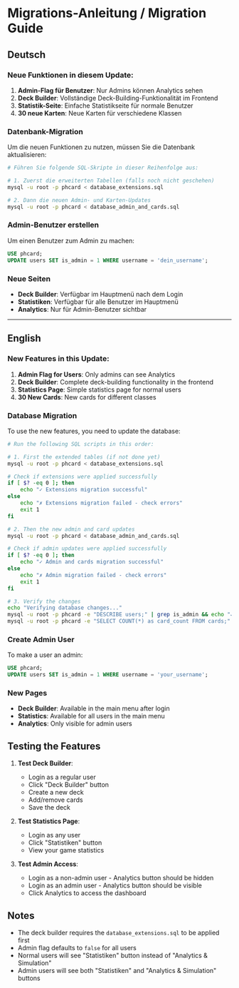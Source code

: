 # Migrations-Anleitung / Migration Guide

## Deutsch

### Neue Funktionen in diesem Update:
1. **Admin-Flag für Benutzer**: Nur Admins können Analytics sehen
2. **Deck Builder**: Vollständige Deck-Building-Funktionalität im Frontend
3. **Statistik-Seite**: Einfache Statistikseite für normale Benutzer
4. **30 neue Karten**: Neue Karten für verschiedene Klassen

### Datenbank-Migration

Um die neuen Funktionen zu nutzen, müssen Sie die Datenbank aktualisieren:

```bash
# Führen Sie folgende SQL-Skripte in dieser Reihenfolge aus:

# 1. Zuerst die erweiterten Tabellen (falls noch nicht geschehen)
mysql -u root -p phcard < database_extensions.sql

# 2. Dann die neuen Admin- und Karten-Updates
mysql -u root -p phcard < database_admin_and_cards.sql
```

### Admin-Benutzer erstellen

Um einen Benutzer zum Admin zu machen:

```sql
USE phcard;
UPDATE users SET is_admin = 1 WHERE username = 'dein_username';
```

### Neue Seiten

- **Deck Builder**: Verfügbar im Hauptmenü nach dem Login
- **Statistiken**: Verfügbar für alle Benutzer im Hauptmenü
- **Analytics**: Nur für Admin-Benutzer sichtbar

---

## English

### New Features in this Update:
1. **Admin Flag for Users**: Only admins can see Analytics
2. **Deck Builder**: Complete deck-building functionality in the frontend
3. **Statistics Page**: Simple statistics page for normal users
4. **30 New Cards**: New cards for different classes

### Database Migration

To use the new features, you need to update the database:

```bash
# Run the following SQL scripts in this order:

# 1. First the extended tables (if not done yet)
mysql -u root -p phcard < database_extensions.sql

# Check if extensions were applied successfully
if [ $? -eq 0 ]; then
    echo "✓ Extensions migration successful"
else
    echo "✗ Extensions migration failed - check errors"
    exit 1
fi

# 2. Then the new admin and card updates
mysql -u root -p phcard < database_admin_and_cards.sql

# Check if admin updates were applied successfully
if [ $? -eq 0 ]; then
    echo "✓ Admin and cards migration successful"
else
    echo "✗ Admin migration failed - check errors"
    exit 1
fi

# 3. Verify the changes
echo "Verifying database changes..."
mysql -u root -p phcard -e "DESCRIBE users;" | grep is_admin && echo "✓ Admin column added"
mysql -u root -p phcard -e "SELECT COUNT(*) as card_count FROM cards;" && echo "✓ Cards counted"
```

### Create Admin User

To make a user an admin:

```sql
USE phcard;
UPDATE users SET is_admin = 1 WHERE username = 'your_username';
```

### New Pages

- **Deck Builder**: Available in the main menu after login
- **Statistics**: Available for all users in the main menu
- **Analytics**: Only visible for admin users

## Testing the Features

1. **Test Deck Builder**:
   - Login as a regular user
   - Click "Deck Builder" button
   - Create a new deck
   - Add/remove cards
   - Save the deck

2. **Test Statistics Page**:
   - Login as any user
   - Click "Statistiken" button
   - View your game statistics

3. **Test Admin Access**:
   - Login as a non-admin user - Analytics button should be hidden
   - Login as an admin user - Analytics button should be visible
   - Click Analytics to access the dashboard

## Notes

- The deck builder requires the `database_extensions.sql` to be applied first
- Admin flag defaults to `false` for all users
- Normal users will see "Statistiken" button instead of "Analytics & Simulation"
- Admin users will see both "Statistiken" and "Analytics & Simulation" buttons
